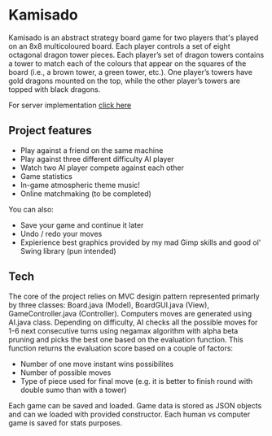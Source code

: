 # Kamisado

Kamisado is an abstract strategy board game for two players that's played on an 8x8 multicoloured board. Each player controls a set of eight octagonal dragon tower pieces. Each player’s set of dragon towers contains a tower to match each of the colours that appear on the squares of the board (i.e., a brown tower, a green tower, etc.). One player’s towers have gold dragons mounted on the top, while the other player’s towers are topped with black dragons.

For server implementation [click here](https://github.com/mandriv/kamisado-server) 

## Project features

  - Play against a friend on the same machine
  - Play against three different difficulty AI player
  - Watch two AI player compete against each other
  - Game statistics
  - In-game atmospheric theme music!
  - Online matchmaking (to be completed)

You can also:
  - Save your game and continue it later
  - Undo / redo your moves
  - Expierience best graphics provided by my mad Gimp skills and good ol' Swing library (pun intended)

## Tech

The core of the project relies on MVC desigin pattern represented primarly by three classes: Board.java (Model), BoardGUI.java (View), GameController.java (Controller). Computers moves are generated using AI.java class. Depending on difficulty, AI checks all the possible moves for 1-6 next consecutive turns using negamax algorithm with alpha beta pruning and picks the best one based on the evaluation function. This function returns the evaluation score based on a couple of factors:

  - Number of one move instant wins possibilites
  - Number of possible moves
  - Type of piece used for final move (e.g. it is better to finish round with double sumo than with a tower)
 
Each game can be saved and loaded. Game data is stored as JSON objects and can we loaded with provided constructor. Each human vs computer game is saved for stats purposes.

